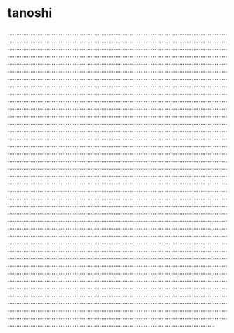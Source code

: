 # tanoshi

.........................................................................................................................................................................................................................................................................................................................................................................................................................................................................................................................................................................................................................................................................................................................................................................................................................................................................................................................................................................................................................................................................................................................................................................................................................................................................................................................................................................................................................................................................................................................................................................................................................................................................................................................................................................................................................................................................................................................................................................................................................................................................................................................................................................................................................................................................................................................................................................................................................................................................................................................................................................................................................................................................................................................................................................................................................................................................................................................................................................................................................................................................................................................................................................................................................................................................................................................................................................................................................................................................................................................................................................................................................................................................................................................................................................................................................................................................................................................................................................................................................................................................................................................................................................................................................................................................................................................................................................................................................................................................................................................................................................................................................................................................................................................................................................................................................................................................................................................................................................................................................................................................................................................................................